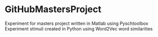 # GitHubMastersProject
Experiment for masters project written in Matlab using Pyschtoolbox
Experiment stimuli created in Python using Word2Vec word similarities
